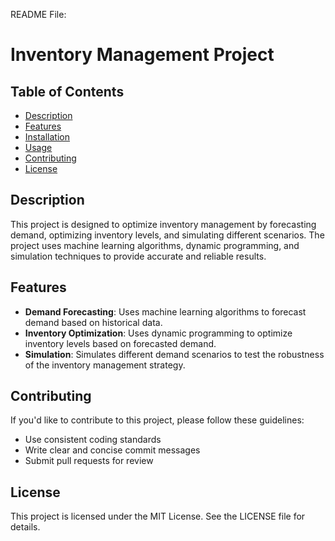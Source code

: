 README File:


# Inventory Management Project

## Table of Contents
*   [Description](#description)
*   [Features](#features)
*   [Installation](#installation)
*   [Usage](#usage)
*   [Contributing](#contributing)
*   [License](#license)

## Description
This project is designed to optimize inventory management by forecasting demand, optimizing inventory levels, and simulating different scenarios. The project uses machine learning algorithms, dynamic programming, and simulation techniques to provide accurate and reliable results.

## Features
*   **Demand Forecasting**: Uses machine learning algorithms to forecast demand based on historical data.
*   **Inventory Optimization**: Uses dynamic programming to optimize inventory levels based on forecasted demand.
*   **Simulation**: Simulates different demand scenarios to test the robustness of the inventory management strategy.

## Contributing
If you'd like to contribute to this project, please follow these guidelines:

*   Use consistent coding standards
*   Write clear and concise commit messages
*   Submit pull requests for review

## License
This project is licensed under the MIT License. See the LICENSE file for details.

